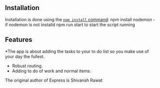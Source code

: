 ## Installation

Installation is done using the
[`npm install` command](https://docs.npmjs.com/getting-started/installing-npm-packages-locally):
npm install nodemon - if nodemon is not installd
npm run start to start the script running


## Features
 *The app is about adding the tasks to your to do list so you make use of your day the fullest.
* Robust routing.
* Adding to do of work and normal items.

The original author of Express is Shivansh Rawat
